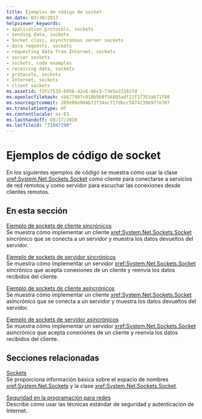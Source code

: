 ```yaml
---
title: Ejemplos de código de socket
ms.date: 03/30/2017
helpviewer_keywords:
- application protocols, sockets
- sending data, sockets
- Socket class, asynchronous server sockets
- data requests, sockets
- requesting data from Internet, sockets
- server sockets
- sockets, code examples
- receiving data, sockets
- protocols, sockets
- Internet, sockets
- client sockets
ms.assetid: f3fc7533-6956-42c6-bbc3-73e5a221027d
ms.openlocfilehash: cbb77907c018b9b8f56895adf21f1f353ab71f88
ms.sourcegitcommit: 289e06e904b72f34ac717dbcc5074239b977e707
ms.translationtype: HT
ms.contentlocale: es-ES
ms.lasthandoff: 09/17/2019
ms.locfileid: "71047298"
---
```

# <a name="socket-code-examples"></a>Ejemplos de código de socket
En los siguientes ejemplos de código se muestra cómo usar la clase <xref:System.Net.Sockets.Socket> como cliente para conectarse a servicios de red remotos y como servidor para escuchar las conexiones desde clientes remotos.  
  
## <a name="in-this-section"></a>En esta sección  
 [Ejemplo de sockets de cliente sincrónicos](synchronous-client-socket-example.md)  
 Se muestra cómo implementar un cliente <xref:System.Net.Sockets.Socket> sincrónico que se conecta a un servidor y muestra los datos devueltos del servidor.  
  
 [Ejemplo de sockets de servidor sincrónicos](synchronous-server-socket-example.md)  
 Se muestra cómo implementar un servidor <xref:System.Net.Sockets.Socket> sincrónico que acepta conexiones de un cliente y reenvía los datos recibidos del cliente.  
  
 [Ejemplo de sockets de cliente asincrónicos](asynchronous-client-socket-example.md)  
 Se muestra cómo implementar un cliente <xref:System.Net.Sockets.Socket> asincrónico que se conecta a un servidor y muestra los datos devueltos del servidor.  
  
 [Ejemplo de sockets de servidor asincrónicos](asynchronous-server-socket-example.md)  
 Se muestra cómo implementar un servidor <xref:System.Net.Sockets.Socket> asincrónico que acepta conexiones de un cliente y reenvía los datos recibidos del cliente.  
  
## <a name="related-sections"></a>Secciones relacionadas  
 [Sockets](sockets.md)  
 Se proporciona información básica sobre el espacio de nombres <xref:System.Net.Sockets> y la clase <xref:System.Net.Sockets.Socket>.  
  
 [Seguridad en la programación para redes](security-in-network-programming.md)  
 Describe cómo usar las técnicas estándar de seguridad y autenticación de Internet.
